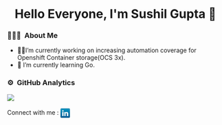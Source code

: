  <h1 align="center">Hello Everyone, I'm Sushil Gupta 👋</h1> <p align="left"></p>

### 👨🏻‍💻 &nbsp;About Me

- 👨🏽‍I’m currently working on increasing automation coverage for Openshift Container storage(OCS 3x).
- 🌱 I’m currently learning Go.


### ⚙️ &nbsp;GitHub Analytics
<a href="https://github.com/SushilG96">
  <img height="180em" src="https://github-readme-stats.vercel.app/api?username=SushilG96&show_icons=true%22%20alt=%22SushilG96%22"/>
 
</a>

Connect with me :  <a href="https://www.linkedin.com/in/sushil-gupta-61120a145/">
  <img align="center" alt="Sushil's LinkedIN" width="22px" src="icons/linkedin.png" />
</a>
